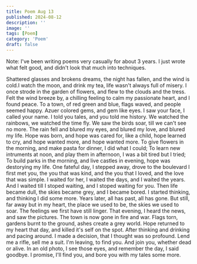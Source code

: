 ```yaml
---
title: Poem Aug 13
published: 2024-08-12
description: ''
image: ''
tags: [Poem]
category: 'Poem'
draft: false
---
```

Note: I've been writing poems very casually for about 3 years. I just wrote what felt good, and didn't look that much into techniques.

Shattered glasses and brokens dreams, the night has fallen, and the wind is cold.I watch the moon, and drink my tea, life wasn't always full of misery. I once strode in the garden of flowers, and flew to the clouds and the tress. Felt the wind breeze by, a chilling feeling to calm my passionate heart, and I found peace. To a town, of red green and blue, flags waved, and people seemed happy.
Azuer colored gems, and gem like eyes. I saw your face, I called your name. I told you tales, and you told me history. We watched the rainbows, we watched the time fly. We saw the birds soar, till we can't see no more. The rain fell and blured my eyes, and blured my love, and blured my life. Hope was born, and hope was cared for, like a child, hope learned to cry, and hope wanted more, and hope wanted more. To give flowers in the morning, and make pasta for dinner, I did what I could; To learn new intruments at noon, and play them in afternoon, I was a bit tired but I tried; To build parks in the morning, and live castles in evening, hope was destorying my life. One fateful day, I stepped away, drove to the boulevard I first met you, the you that was kind, and the you that I loved, and the love that was simple. I waited for her, I waited the days, and I waited the years. And I waited till I stoped waiting, and I stoped waiting for you. Then life became dull, the skies became grey, and I became bored. I started thinking, and thinking I did some more.
Years later, all has past, all has gone. But still, far away but in my heart, the place we used to be, the skies we used to soar. The feelings we first have still linger.
That evening, I heard the news, and saw the pictures. The town is now gone in fire and war. Flags torn, gardens burnt to the ground, ashes create a grey world. Hope returned to my heart that day, and killed it's self on the spot. After thinking and drinking and pacing around. I made a decision, that I thought was so profound. Lend me a rifle, sell me a suit. I'm leaving, to find you. And join you, whether dead or alive. In an old photo, I see those eyes, and remember the day, I said goodbye. I promise, I'll find you, and bore you with my tales some more.
